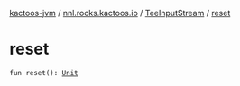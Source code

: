 [kactoos-jvm](../../index.md) / [nnl.rocks.kactoos.io](../index.md) / [TeeInputStream](index.md) / [reset](./reset.md)

# reset

`fun reset(): `[`Unit`](https://kotlinlang.org/api/latest/jvm/stdlib/kotlin/-unit/index.html)
